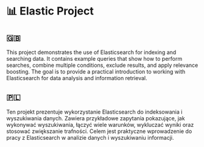 # 📊 Elastic Project 

## 🇬🇧 
This project demonstrates the use of Elasticsearch for indexing and searching data.
It contains example queries that show how to perform searches, combine multiple conditions, exclude results, and apply relevance boosting.
The goal is to provide a practical introduction to working with Elasticsearch for data analysis and information retrieval.

## 🇵🇱 
Ten projekt prezentuje wykorzystanie Elasticsearch do indeksowania i wyszukiwania danych.
Zawiera przykładowe zapytania pokazujące, jak wykonywać wyszukiwania, łączyć wiele warunków, wykluczać wyniki oraz stosować zwiększanie trafności.
Celem jest praktyczne wprowadzenie do pracy z Elasticsearch w analizie danych i wyszukiwaniu informacji.
